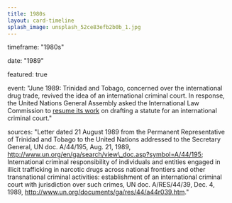 ```yaml
---
title: 1980s
layout: card-timeline
splash_image: unsplash_52ce83efb2b0b_1.jpg
---
```

timeframe: "1980s"

 date: "1989"

 featured: true
 
 event: "June 1989: Trinidad and Tobago, concerned over the international drug trade, revived the idea of an international criminal court. In response, the United Nations General Assembly asked the International Law Commission to [resume its work](http://www.un.org/documents/ga/res/44/a44r039.htm) on drafting a statute for an international criminal court."

 sources: "Letter dated 21 August 1989 from the Permanent Representative of Trinidad and Tobago to the United Nations addressed to the Secretary General, UN doc. A/44/195, Aug. 21, 1989, http://www.un.org/en/ga/search/view\_doc.asp?symbol=A/44/195; International criminal responsibility of individuals and entities engaged in illicit trafficking in narcotic drugs across national frontiers and other transnational criminal activities: establishment of an international criminal court with jurisdiction over such crimes, UN doc. A/RES/44/39, Dec. 4, 1989, http://www.un.org/documents/ga/res/44/a44r039.htm." 
